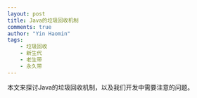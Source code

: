 ```yaml
---
layout: post
title: Java的垃圾回收机制
comments: true
author: "Yin Haomin"
tags:
    - 垃圾回收
    - 新生代
    - 老生带
    - 永久带
---
```


本文来探讨Java的垃圾回收机制，以及我们开发中需要注意的问题。<br>
